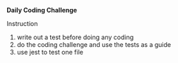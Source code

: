 **Daily Coding Challenge**

Instruction

1. write out a test before doing any coding
2. do the coding challenge and use the tests as a guide
3. use jest to test one file
